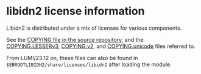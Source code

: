 # libidn2 license information

Libidn2 is distributed under a mix of licenses for various components.

See the
[COPYING file in the source repository](https://gitlab.com/libidn/libidn2/-/blob/master/COPYING?ref_type=heads),
and the
[COPYING.LESSERv3](https://gitlab.com/libidn/libidn2/-/blob/master/COPYING.LESSERv3?ref_type=heads),
[COPYING.v2](https://gitlab.com/libidn/libidn2/-/blob/master/COPYINGv2?ref_type=heads), and
[COPYING.unicode](https://gitlab.com/libidn/libidn2/-/blob/master/COPYING.unicode?ref_type=heads)
files referred to.

From LUMI/23.12 on, these files can also be found in
`$EBROOTLIBIDN2/share/licenses/libidn2` after loading the module.
